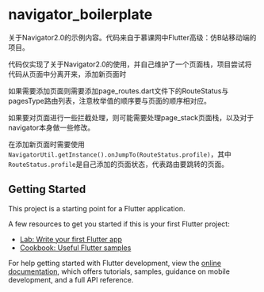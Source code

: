 # navigator_boilerplate

关于Navigator2.0的示例内容。代码来自于慕课网中Flutter高级：仿B站移动端的项目。

代码仅实现了关于Navigator2.0的使用，并自己维护了一个页面栈，项目尝试将代码从页面中分离开来，添加新页面时

如果需要添加页面则需要添加page_routes.dart文件下的RouteStatus与pagesType路由列表，注意枚举值的顺序要与页面的顺序相对应。

如果要对页面进行一些拦截处理，则可能需要处理page_stack页面栈，以及对于navigator本身做一些修改。

在添加新页面时需要使用`NavigatorUtil.getInstance().onJumpTo(RouteStatus.profile)`，其中`RouteStatus.profile`是自己添加的页面状态，代表路由要跳转的页面。

## Getting Started

This project is a starting point for a Flutter application.

A few resources to get you started if this is your first Flutter project:

- [Lab: Write your first Flutter app](https://docs.flutter.dev/get-started/codelab)
- [Cookbook: Useful Flutter samples](https://docs.flutter.dev/cookbook)

For help getting started with Flutter development, view the
[online documentation](https://docs.flutter.dev/), which offers tutorials,
samples, guidance on mobile development, and a full API reference.

